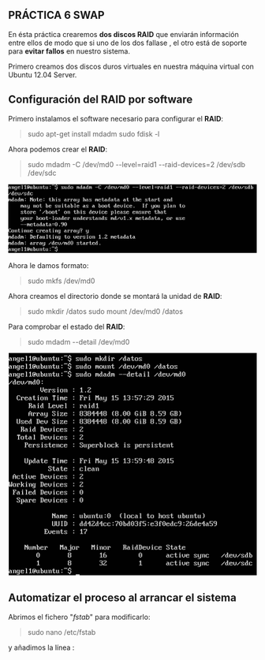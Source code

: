 
## **PRÁCTICA 6 SWAP** ##

En ésta práctica crearemos **dos discos RAID** que enviarán información entre ellos de modo que si uno de los dos fallase , el otro está de soporte para **evitar fallos** en nuestro sistema.

Primero creamos dos discos duros virtuales en nuestra máquina virtual con Ubuntu 12.04 Server.

## Configuración del RAID por software ##

Primero instalamos el software necesario para configurar el **RAID**:

> sudo apt-get install mdadm
> sudo fdisk -l 

Ahora podemos crear el **RAID**:

> sudo mdadm -C /dev/md0 --level=raid1 --raid-devices=2 /dev/sdb /dev/sdc

![enter image description here](https://raw.githubusercontent.com/insua1990/SWAP/master/PRACTICAS/pr6/imgpr6/Captura1.PNG)

Ahora le damos formato:

> sudo mkfs /dev/md0

Ahora creamos el directorio donde se montará la unidad de **RAID**:

> sudo mkdir /datos
> sudo mount /dev/md0 /datos

Para comprobar el estado del **RAID**:

> sudo mdadm --detail /dev/md0

![enter image description here](https://github.com/insua1990/SWAP/blob/master/PRACTICAS/pr6/imgpr6/Captura2%20%281%29.PNG?raw=true)

## Automatizar el proceso al arrancar el sistema ##

Abrimos el fichero "*fstab*" para modificarlo:

> sudo nano /etc/fstab 

y añadimos la línea : 

    
